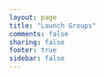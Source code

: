 ```yaml
---
layout: page
title: "Launch Groups"
comments: false
sharing: false
footer: true
sidebar: false
---
```

